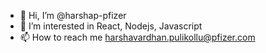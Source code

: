 - 👋 Hi, I’m @harshap-pfizer
- 👀 I’m interested in React, Nodejs, Javascript
- 📫 How to reach me harshavardhan.pulikollu@pfizer.com

<!---
harshap-pfizer/harshap-pfizer is a ✨ special ✨ repository because its `README.md` (this file) appears on your GitHub profile.
You can click the Preview link to take a look at your changes.
--->

